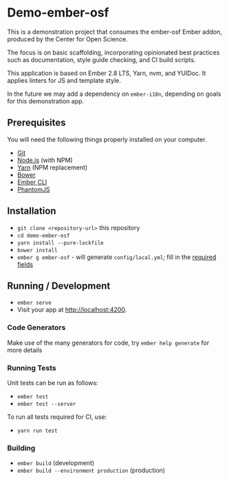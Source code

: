 # Demo-ember-osf

This is a demonstration project that consumes the ember-osf Ember addon, produced by the Center for Open Science.

The focus is on basic scaffolding, incorporating opinionated best practices such as documentation, style guide 
checking, and CI build scripts. 

This application is based on Ember 2.8 LTS, Yarn, nvm, and YUIDoc.  It applies linters for JS and template style.

In the future we may add a dependency on `ember-i18n`, depending on goals for this demonstration app.

## Prerequisites

You will need the following things properly installed on your computer.

* [Git](http://git-scm.com/)
* [Node.js](http://nodejs.org/) (with NPM)
* [Yarn](https://yarnpkg.com/en/docs/install) (NPM replacement)
* [Bower](http://bower.io/)
* [Ember CLI](http://ember-cli.com/)
* [PhantomJS](http://phantomjs.org/)

## Installation

* `git clone <repository-url>` this repository
* `cd demo-ember-osf`
* `yarn install --pure-lockfile`
* `bower install`
* `ember g ember-osf` - will generate `config/local.yml`; fill in the
 [required fields](https://github.com/CenterForOpenScience/ember-osf#configuration)
 
## Running / Development

* `ember serve`
* Visit your app at [http://localhost:4200](http://localhost:4200).

### Code Generators

Make use of the many generators for code, try `ember help generate` for more details

### Running Tests

Unit tests can be run as follows:
* `ember test`
* `ember test --server`

To run all tests required for CI, use:
* `yarn run test`

### Building

* `ember build` (development)
* `ember build --environment production` (production)
